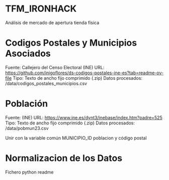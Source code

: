 # TFM_IRONHACK
Análisis de mercado de apertura tienda física

# Codigos Postales y Municipios Asociados
Fuente: Callejero del Censo Electoral (INE)
URL: https://github.com/inigoflores/ds-codigos-postales-ine-es?tab=readme-ov-file 
Tipo: Texto de ancho fijo comprimido (.zip)
Datos procesados: /data/codigos_postales_municipios.csv

# Población
Fuente: (INE)
URL: https://www.ine.es/dynt3/inebase/index.htm?padre=525 
Tipo: Texto de ancho fijo comprimido (.zip)
Datos procesados: /data/pobmun23.csv

Unir con la variable común MUNICIPIO_ID poblacion y código postal

# Normalizacion de los Datos
Fichero python readme

